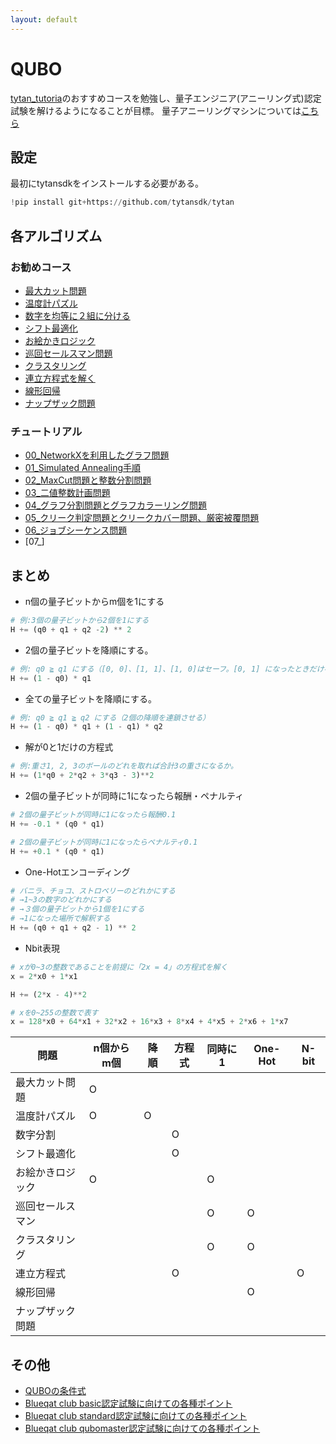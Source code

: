```yaml
---
layout: default
---
```


# QUBO

[tytan_tutoria](https://github.com/tytansdk/tytan_tutorial?tab=readme-ov-file)のおすすめコースを勉強し、量子エンジニア(アニーリング式)認定試験を解けるようになることが目標。
量子アニーリングマシンについては[こちら](../QuantumAnnealing/QuantumAnnealing.md)

## 設定

最初にtytansdkをインストールする必要がある。

```python
!pip install git+https://github.com/tytansdk/tytan
```

## 各アルゴリズム

### お勧めコース

- [最大カット問題](./MaxCut.md)
- [温度計パズル](./ThermoPazzle.md)
- [数字を均等に２組に分ける](./DivideNum.md)
- [シフト最適化](./ShiftOptimize.md)
- [お絵かきロジック](./DrawLogic.md)
- [巡回セールスマン問題](./TravelSales.md)
- [クラスタリング](./Clustering.md)
- [連立方程式を解く](./SimulEquation.md)
- [線形回帰](./LSM.md)
- [ナップザック問題](./Knapsack.md)

### チュートリアル

- [00_NetworkXを利用したグラフ問題](./tutorial/tutorial00_networkx.md)
- [01_Simulated Annealing手順](./tutorial/tutorial01_qubo.md)
- [02_MaxCut問題と整数分割問題](./tutorial/tutorial02_maxcut.md)
- [03_二値整数計画問題](./tutorial/tutorial03_bil.md)
- [04_グラフ分割問題とグラフカラーリング問題](./tutorial/tutorial04_graphcoloring.md)
- [05_クリーク判定問題とクリークカバー問題、厳密被覆問題](./tutorial/tutorial05_cliques.md)
- [06_ジョブシーケンス問題](./tutorial/tutorial06_job_sequencing_problem.md)
- [07_]


## まとめ

- n個の量子ビットからm個を1にする

```python
# 例:3個の量子ビットから2個を1にする
H += (q0 + q1 + q2 -2) ** 2
```

- 2個の量子ビットを降順にする。

```python
# 例: q0 ≧ q1 にする（[0, 0]、[1, 1]、[1, 0]はセーフ。[0, 1] になったときだけペナルティを与える）
H += (1 - q0) * q1
```

- 全ての量子ビットを降順にする。

```python
# 例: q0 ≧ q1 ≧ q2 にする（2個の降順を連鎖させる）
H += (1 - q0) * q1 + (1 - q1) * q2
```

- 解が0と1だけの方程式

```python
# 例:重さ1, 2, 3のボールのどれを取れば合計3の重さになるか。
H += (1*q0 + 2*q2 + 3*q3 - 3)**2
```

- 2個の量子ビットが同時に1になったら報酬・ペナルティ


```python
# 2個の量子ビットが同時に1になったら報酬0.1
H += -0.1 * (q0 * q1)

# 2個の量子ビットが同時に1になったらペナルティ0.1
H += +0.1 * (q0 * q1)
```

- One-Hotエンコーディング

```python
# バニラ、チョコ、ストロベリーのどれかにする
# →1~3の数字のどれかにする
# →３個の量子ビットから1個を1にする
# →1になった場所で解釈する
H += (q0 + q1 + q2 - 1) ** 2
``` 

- Nbit表現

```python
# xが0~3の整数であることを前提に「2x = 4」の方程式を解く
x = 2*x0 + 1*x1

H += (2*x - 4)**2

# xを0~255の整数で表す
x = 128*x0 + 64*x1 + 32*x2 + 16*x3 + 8*x4 + 4*x5 + 2*x6 + 1*x7
```

|問題|n個からm個|降順|方程式|同時に1|One-Hot|N-bit|
|--|--|--|--|--|--|--|
|最大カット問題|O||||||
|温度計パズル|O|O|||||
|数字分割|||O|||||
|シフト最適化|||O|||||w
|お絵かきロジック|O|||O|||
|巡回セールスマン||||O|O||
|クラスタリング||||O|O||
|連立方程式|||O|||O|
|線形回帰|||||O||
|ナップザック問題|||||||

## その他

- [QUBOの条件式](https://vigne-cla.com/21-12/)
- [Blueqat club basic認定試験に向けての各種ポイント](https://blueqat.com/yuichiro_minato2/6bc363dd-373e-4354-aad3-a04985e314f2)
- [Blueqat club standard認定試験に向けての各種ポイント](https://blueqat.com/yuichiro_minato2/0fec35c5-efaa-465a-89a8-fa91ce09458f)
- [Blueqat club qubomaster認定試験に向けての各種ポイント](https://blueqat.com/yuichiro_minato2/c31102b3-27fb-4a56-a949-476a2d7bab60)